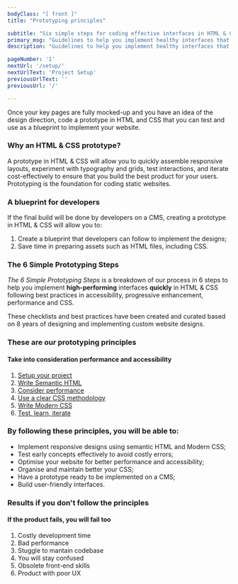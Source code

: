 ```yaml
---
bodyClass: "[ front ]"
title: "Prototyping principles"

subtitle: "Six simple steps for coding effective interfaces in HTML & CSS"
primary_msg: "Guidelines to help you implement healthy interfaces that add real business value and deliver good user experience."
description: "Guidelines to help you implement healthy interfaces that add real business value and deliver good user experience."

pageNumber: '1'
nextUrl: '/setup/'
nextUrlText: 'Project Setup'
previousUrlText: ''
previousUrl: '/'

---
```


Once your key pages are fully mocked-up and you have an idea of the design direction, code a prototype in HTML and CSS that you can test and use as a blueprint to implement your website.

### Why an HTML & CSS prototype?

A prototype in HTML & CSS will allow you to quickly assemble responsive layouts, experiment with typography and grids, test interactions, and iterate cost-effectively to ensure that you build the best product for your users.
Prototyping is the foundation for coding static websites.

### A blueprint for developers

If the final build will be done by developers on a CMS, creating a prototype in HTML & CSS will allow you to:

<ol class="content-list">
  <li>Create a blueprint that developers can follow to implement the designs;</li>
  <li>Save time in preparing assets such as HTML files, including CSS.</li>
</ol>

### The 6 Simple Prototyping Steps

<em>The 6 Simple Prototyping Steps</em> is a breakdown of our process in 6 steps to help you implement <strong>high-performing</strong> interfaces <strong>quickly</strong> in HTML &amp; CSS following best practices in accessibility, progressive enhancement, performance and CSS.

These checklists and best practices have been created and curated based on 8 years of designing and implementing custom website designs.

### These are our prototyping principles
#### Take into consideration performance and accessibility

<ol class="special-list bg-primary-color">
   <li><a href="/setup/">Setup your project</a></li>
   <li><a href="/semantic-html/">Write Semantic HTML</a></li>	 
   <li><a href="/performance/">Consider performance</a></li>
   <li><a href="/css-architecture/">Use a clear CSS methodology</a></li>
   <li><a href="/modern-css/">Write Modern CSS</a></li>
   <li><a href="/testing/">Test, learn, iterate</a></li>	 	                   	          	          
</ol> 	              
 
### By following these principles, you will be able to:
 
*   Implement responsive designs using semantic HTML and Modern CSS;
*   Test early concepts effectively to avoid costly errors;
*   Optimise your website for better performance and accessibility;
*   Organise and maintain better your CSS;
*   Have a prototype ready to be implemented on a CMS;
*   Build user-friendly interfaces.

### Results if you don't follow the principles
#### If the product fails, you will fail too
    
<ol class="special-list bg-alert-color">
      <li>Costly development time</li>
      <li>Bad performance</li>
      <li>Stuggle to mantain codebase</li>
      <li>You will stay confused</li>
      <li>Obsolete front-end skills</li>
      <li>Product with poor UX</li>	 	                   	          	          
 </ol> 